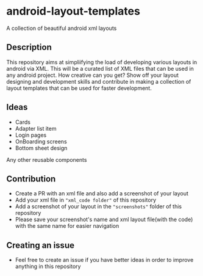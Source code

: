 # android-layout-templates
A collection of beautiful android xml layouts

## Description
This repository aims at simpliifying the load of developing various layouts in android via XML. This will be a curated list of XML files that can be used in any android project. How creative can you get? Show off your layout designing and development skills and contribute in making a collection of layout templates that can be used for faster development.

## Ideas
- Cards
- Adapter list item
- Login pages
- OnBoarding screens
- Bottom sheet design

Any other reusable components

## Contribution
- Create a PR with an xml file and also add a screenshot of your layout
- Add your xml file in `"xml_code folder"` of this repository
- Add a screenshot of your layout in the `"screenshots"` folder of this repository
- Please save your screenshot's name and xml layout file(with the code) with the same name for easier navigation

## Creating an issue
- Feel free to create an issue if you have better ideas in order to improve anything in this repository
